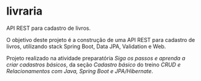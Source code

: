 # livraria
API REST para cadastro de livros.

O objetivo deste projeto é a construção de uma API REST para cadastro de livros, utilizando stack Spring Boot, Data JPA, Validation e Web.

Projeto realizado na atividade preparatória *Siga os passos e aprenda a criar cadastros básicos*, da seção *Cadastro básico* do treino *CRUD e Relacionamentos com Java, Spring Boot e JPA/Hibernate*.
